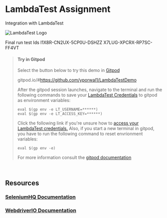 # LambdaTest Assignment
Integration with LambdaTest

![LambdaTest Logo](https://www.lambdatest.com/images/logo.svg)

Final run test Ids
I1X8R-CN2UX-5CP0U-DSHZZ
X7LUG-XPCRX-RP7SC-FF4VT

>   #### Try in Gitpod
>   Select the button below to try this demo in [Gitpod](https://www.gitpod.io/)
>
>  gitpod.io/#https://github.com/yporwal1/LambdaTestDemo
>
>   After the gitpod session launches, navigate to the terminal and run the following commands to save your [LambdaTest Credentials](https://accounts.lambdatest.com/detail/profile) to gitpod as environment variables:
>   ```
>   eval $(gp env -e LT_USERNAME=******)
>   eval $(gp env -e LT_ACCESS_KEY=******)
>   ```
>   Click the following link if you're unsure how to [access your LambdaTest credentials.](https://www.lambdatest.com/support/docs/using-environment-variables-for-authentication-credentials/)
>   Also, if you start a new terminal in gitpod, you have to run the following command to reset envrionment variables:
>   ```
>   eval $(gp env -e)
>   ```
>  
>   For more information consult the [gitpod documentation](https://www.gitpod.io/docs/47_environment_variables/)

<br />

## Resources
### [SeleniumHQ Documentation](http://www.seleniumhq.org/docs/)
### [WebdriverIO Documentation](https://webdriver.io/docs/gettingstarted.html)
